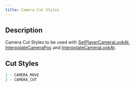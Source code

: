 ```yaml
---
title: Camera Cut Styles
---
```


## Description

Camera Cut Styles to be used with [SetPlayerCameraLookAt](../functions/SetPlayerCameraLookAt), [InterpolateCameraPos](../functions/InterpolateCameraPos.md) and [InterpolateCameraLookAt](../functions/InterpolateCameraLookAt.md).

## Cut Styles

```c
1 - CAMERA_MOVE
2 - CAMERA_CUT
```
